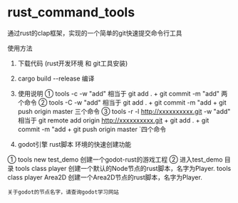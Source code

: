 # rust_command_tools
通过rust的clap框架，实现的一个简单的git快速提交命令行工具

使用方法
1. 下载代码 (rust开发环境 和 git工具安装)
2. cargo build --release 编译
3. 使用说明
   ① tools -c -w "add"  相当于 git add . +  git commit -m "add" 两个命令
   ② tools -C -w "add"  相当于 git add . +  git commit -m "add + git push origin master  三个命令
   ③ tools -r -l http://xxxxxxxxxx.git -w "add"  相当于 git remote add origin http://xxxxxxxxxx.git + git add . +  git commit -m "add + git push origin master  `四个命令

4. godot引擎 rust脚本 环境的快速创建功能

  ① tools new test_demo  创建一个godot-rust的游戏工程
  ② 进入test_demo 目录
    tools class player   创建一个默认的Node节点的rust脚本，名字为Player.
    tools class player Area2D    创建一个Area2D节点的rust脚本，名字为Player.
    
    关于godot的节点名字，请查询godot学习网站
